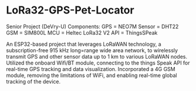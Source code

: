 # LoRa32-GPS-Pet-Locator
Senior Project (DeVry-U)
Components:
  GPS = NEO7M
  Sensor = DHT22
  GSM = SIM800L
  MCU = Heltec LoRa32 V2
  API = ThingsSPeak
  
An ESP32-based project that leverages LoRaWAN technology, a subscription-free 915 kHz long=range wide area network, to wirelessly transmit GPS and other sensor data up to 1 km to various LoRaWAN nodes. Utilized the onboard Wifi/BT module, connecting to the things Speak API for real-time GPS tracking and data visualization. Incorporated a 4G GSM module, removing the limitations of WiFi, and enabling real-time global tracking of the device.
